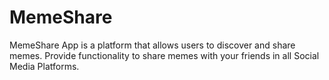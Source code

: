 # MemeShare
MemeShare App is a platform that allows users to discover and share memes. Provide functionality to share memes with your friends in all Social Media Platforms. 
